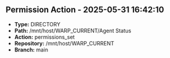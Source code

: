 ## Permission Action - 2025-05-31 16:42:10
- **Type:** DIRECTORY
- **Path:** /mnt/host/WARP_CURRENT/Agent Status
- **Action:** permissions_set
- **Repository:** /mnt/host/WARP_CURRENT
- **Branch:** main

